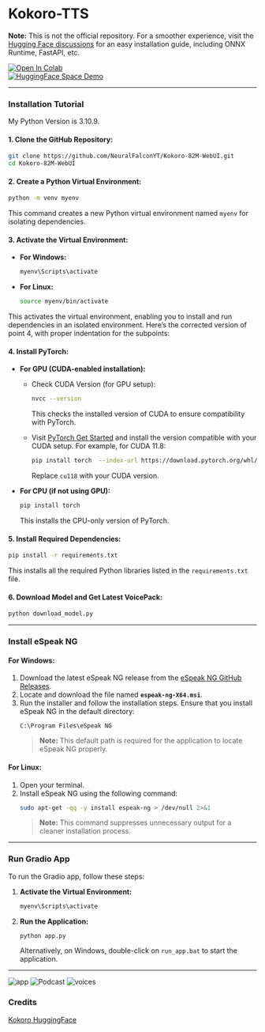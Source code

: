# Kokoro-TTS

**Note:** This is not the official repository. For a smoother experience, visit the [Hugging Face discussions](https://huggingface.co/hexgrad/Kokoro-82M/discussions) for an easy installation guide, including ONNX Runtime, FastAPI, etc.

[![Open In Colab](https://colab.research.google.com/assets/colab-badge.svg)](https://colab.research.google.com/github/NeuralFalconYT/Kokoro-82M-WebUI/blob/main/Kokoro_82M_Colab.ipynb) <br>
[![HuggingFace Space Demo](https://img.shields.io/badge/🤗-Space%20demo-yellow)](https://huggingface.co/spaces/hexgrad/Kokoro-TTS)


---

### Installation Tutorial

My Python Version is 3.10.9.

#### 1. Clone the GitHub Repository:
```bash
git clone https://github.com/NeuralFalconYT/Kokoro-82M-WebUI.git
cd Kokoro-82M-WebUI
```

#### 2. Create a Python Virtual Environment:
```bash
python -m venv myenv
```
This command creates a new Python virtual environment named `myenv` for isolating dependencies.

#### 3. Activate the Virtual Environment:
- **For Windows:**
  ```bash
  myenv\Scripts\activate
  ```
- **For Linux:**
  ```bash
  source myenv/bin/activate
  ```
This activates the virtual environment, enabling you to install and run dependencies in an isolated environment.
Here’s the corrected version of point 4, with proper indentation for the subpoints:


#### 4. Install PyTorch:

- **For GPU (CUDA-enabled installation):**
  - Check CUDA Version (for GPU setup):
    ```bash
    nvcc --version
    ```
    This checks the installed version of CUDA to ensure compatibility with PyTorch.

  - Visit [PyTorch Get Started](https://pytorch.org/get-started/locally/) and install the version compatible with your CUDA setup. For example, for CUDA 11.8:
    ```bash
    pip install torch  --index-url https://download.pytorch.org/whl/cu118
    ```
    Replace `cu118` with your CUDA version.

- **For CPU (if not using GPU):**
  ```bash
  pip install torch
  ```
  This installs the CPU-only version of PyTorch.


#### 5. Install Required Dependencies:
```bash
pip install -r requirements.txt
```
This installs all the required Python libraries listed in the `requirements.txt` file.

#### 6. Download Model and Get Latest VoicePack:
```bash
python download_model.py
```

---

### Install eSpeak NG

#### **For Windows:**
1. Download the latest eSpeak NG release from the [eSpeak NG GitHub Releases](https://github.com/espeak-ng/espeak-ng/releases/tag/1.51).
2. Locate and download the file named **`espeak-ng-X64.msi`**.
3. Run the installer and follow the installation steps. Ensure that you install eSpeak NG in the default directory:
   ```
   C:\Program Files\eSpeak NG
   ```
   > **Note:** This default path is required for the application to locate eSpeak NG properly.

#### **For Linux:**
1. Open your terminal.
2. Install eSpeak NG using the following command:
   ```bash
   sudo apt-get -qq -y install espeak-ng > /dev/null 2>&1
   ```
   > **Note:** This command suppresses unnecessary output for a cleaner installation process.

---

### Run Gradio App

To run the Gradio app, follow these steps:

1. **Activate the Virtual Environment:**
   ```bash
   myenv\Scripts\activate
   ```

2. **Run the Application:**
   ```bash
   python app.py
   ```

   Alternatively, on Windows, double-click on `run_app.bat` to start the application.

---

![app](https://github.com/user-attachments/assets/ef3e7c0f-8e72-471d-9639-5327b4f06b29)
![Podcast](https://github.com/user-attachments/assets/03ddd9ee-5b41-4acb-b0c3-53ef5b1a7fbf)
![voices](https://github.com/user-attachments/assets/d47f803c-b3fb-489b-bc7b-f08020401ce5)

### Credits
[Kokoro HuggingFace](https://huggingface.co/hexgrad/Kokoro-82M)

